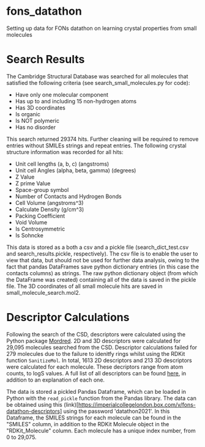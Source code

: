 # fons_datathon
Setting up data for FONs datathon on learning crystal properties from small molecules

# Search Results
The Cambridge Structural Database was searched for all molecules that satisfied the following criteria (see search_small_molecules.py for code):
 - Have only one molecular component
 - Has up to and including 15 non-hydrogen atoms
 - Has 3D coordinates
 - Is organic
 - Is NOT polymeric
 - Has no disorder

This search returned 29374 hits. Further cleaning will be required to remove entries without SMILEs strings and repeat entries. The following crystal structure information was recorded for all hits:
 - Unit cell lengths (a, b, c) (angstroms)
 - Unit cell Angles (alpha, beta, gamma) (degrees)
 - Z Value
 - Z prime Value
 - Space-group symbol
 - Number of Contacts and Hydrogen Bonds
 - Cell Volume (angstroms^3)
 - Calculate Density  (g/cm^3)
 - Packing Coefficient
 - Void Volume
 - Is Centrosymmetric
 - Is Sohncke

This data is stored as a both a csv and a pickle file (search_dict_test.csv and search_results.pickle, respectively). The csv file is to enable the user to view that data, but should not be used for further data analysis, owing to the fact that pandas DataFrames save python dictionary entries (in this case the contacts columns) as strings. The raw python dictionary object (from which the DataFrame was created) containing all of the data is saved in the pickle file. The 3D coordinates of all small molecule hits are saved in small_molecule_search.mol2.

# Descriptor Calculations
Following the search of the CSD, descriptors were calculated using the Python package [Mordred](https://www.google.com).
2D and 3D descriptors were calculated for 29,095 molecules searched from the CSD. Descriptor calculations failed for 279 molecules due to the failure to idenitfy rings whilst using the RDKit function `SanitizeMol`.
In total, 1613 2D descriptors and 213 3D descriptors were calculated for each molecule.
These decriptors range from atom counts, to logS values. A full list of all descriptors can be found [here](https://mordred-descriptor.github.io/documentation/master/descriptors.html), in addition to an explanation of each one.

The data is stored a pickled Pandas Dataframe, which can be loaded in Python with the `read_pickle` function from the Pandas library. 
The data can be obtained using this (link)[https://imperialcollegelondon.box.com/v/fons-datathon-descriptors] using the password 'datathon2021'.
In this Dataframe, the SMILES strings for each molecule can be found in the "SMILES" column, in addition to the RDKit Molecule object in the "RDKit_Molecule" column. 
Each molecule has a unique index number, from 0 to 29,075. 



